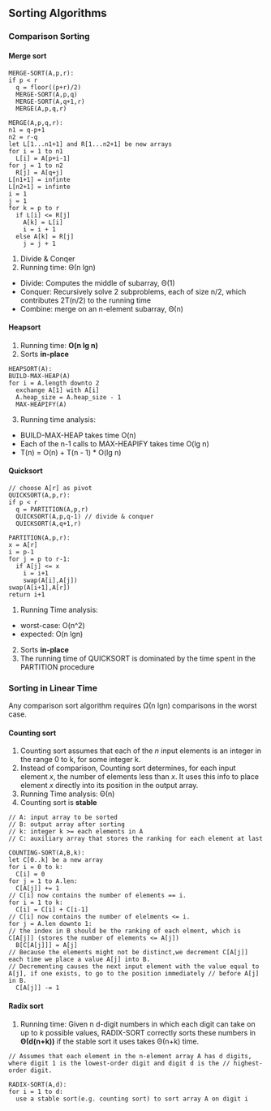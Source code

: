 ## Sorting Algorithms
### Comparison Sorting
#### Merge sort
```
MERGE-SORT(A,p,r):
if p < r
  q = floor((p+r)/2)
  MERGE-SORT(A,p,q)
  MERGE-SORT(A,q+1,r)
  MERGE(A,p,q,r)

MERGE(A,p,q,r):
n1 = q-p+1
n2 = r-q
let L[1...n1+1] and R[1...n2+1] be new arrays
for i = 1 to n1
  L[i] = A[p+i-1]
for j = 1 to n2
  R[j] = A[q+j]
L[n1+1] = infinte
L[n2+1] = infinte
i = 1
j = 1
for k = p to r
  if L[i] <= R[j]
    A[k] = L[i]
    i = i + 1
  else A[k] = R[j]
    j = j + 1
```
1. Divide & Conqer
2. Running time: Θ(n lgn)
  - Divide: Computes the middle of subarray, Θ(1)
  - Conquer: Recursively solve 2 subproblems, each of size n/2, which contributes 2T(n/2) to the running time
  - Combine: merge on an n-element subarray, Θ(n)
  
#### Heapsort
1. Running time: **O(n lg n)**
2. Sorts **in-place**
```
HEAPSORT(A):
BUILD-MAX-HEAP(A)
for i = A.length downto 2
  exchange A[1] with A[i]
  A.heap_size = A.heap_size - 1
  MAX-HEAPIFY(A)
```
3. Running time analysis:
  - BUILD-MAX-HEAP takes time O(n)
  - Each of the n-1 calls to MAX-HEAPIFY takes time O(lg n)
  - T(n) = O(n) + T(n - 1) * O(lg n)

#### Quicksort
```
// choose A[r] as pivot
QUICKSORT(A,p,r):
if p < r
  q = PARTITION(A,p,r)
  QUICKSORT(A,p,q-1) // divide & conquer
  QUICKSORT(A,q+1,r)

PARTITION(A,p,r):
x = A[r]
i = p-1
for j = p to r-1:
  if A[j] <= x
    i = i+1
    swap(A[i],A[j])
swap(A[i+1],A[r])
return i+1
```
1. Running Time analysis:
  - worst-case: O(n^2)
  - expected: O(n lgn)
2. Sorts **in-place**
3. The running time of QUICKSORT is dominated by the time spent in the PARTITION procedure

### Sorting in Linear Time
Any comparison sort algorithm requires Ω(n lgn) comparisons in the worst case.
#### Counting sort
1. Counting sort assumes that each of the *n* input elements is an integer in the range 0 to k, for some integer k.
2. Instead of comparison, Counting sort determines, for each input element *x*, the number of elements less than *x*. It uses this info to place element *x* directly into its position in the output array.
3. Running Time analysis: Θ(n)
4. Counting sort is **stable**

```
// A: input array to be sorted
// B: output array after sorting
// k: integer k >= each elements in A
// C: auxiliary array that stores the ranking for each element at last

COUNTING-SORT(A,B,k):
let C[0..k] be a new array
for i = 0 to k:
  C[i] = 0
for j = 1 to A.len:
  C[A[j]] += 1
// C[i] now contains the number of elements == i.
for i = 1 to k:
  C[i] = C[i] + C[i-1]
// C[i] now contains the number of elelments <= i.
for j = A.len downto 1:
// the index in B should be the ranking of each elment, which is C[A[j]] (stores the number of elements <= A[j])
  B[C[A[j]]] = A[j] 
// Because the elements might not be distinct,we decrement C[A[j]] each time we place a value A[j] into B.
// Decrementing causes the next input element with the value equal to A[j], if one exists, to go to the position immediately // before A[j] in B.
  C[A[j]] -= 1
```
#### Radix sort
1. Running time: Given n d-digit numbers in which each digit can take on up to *k* possible values, RADIX-SORT correctly sorts these numbers in **Θ(d(n+k))** if the stable sort it uses takes Θ(n+k) time.
```
// Assumes that each element in the n-element array A has d digits, where digit 1 is the lowest-order digit and digit d is the // highest-order digit.

RADIX-SORT(A,d):
for i = 1 to d:
  use a stable sort(e.g. counting sort) to sort array A on digit i
```
